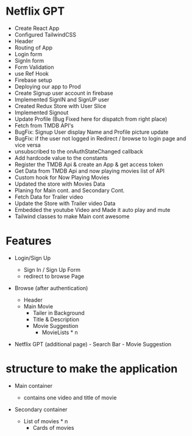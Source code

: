 # Netflix GPT

- Create React App
- Configured TailwindCSS
- Header
- Routing of App
- Login form
- SignIn form
- Form Validation 
- use Ref Hook
- Firebase setup
- Deploying our app to Prod
- Create Signup user account in firebase
- Implemented SignIN and SignUP user
- Created Redux Store with User Slice
- Implemented Signout 
- Update Profile (Bug Fixed here for dispatch from right place)
- Fetch from TMDB API's
- BugFix: Signup User display Name and Profile picture update
- BugFix: if the user not logged in Redirect / browse to login page and vice versa
- unsubscribed to the onAuthStateChanged callback
- Add hardcode value to the constants
- Register the TMDB Api & create an App & get access token
- Get Data from TMDB Api and now playing movies list of API
- Custom hook for Now Playing Movies
- Updated the store with Movies Data
- Planing for Main cont. and Secondary Cont.
- Fetch Data for Trailer video
- Update the Store with Trailer video Data
- Embedded the youtube Video and Made it auto play and mute
- Tailwind classes to make Main cont awesome

# Features
- Login/Sign Up
    - Sign In / Sign Up Form
    - redirect to browse Page

- Browse (after authentication)
     - Header
     - Main Movie
          - Tailer in Background
          - Title & Description
          - Movie Suggestion 
             - MovieLists * n

- Netflix GPT (additional page)
      - Search Bar
      - Movie Suggestion

# structure to make the application
- Main container
   - contains one video and title of movie

- Secondary container
   - List of movies * n
      - Cards of movies

